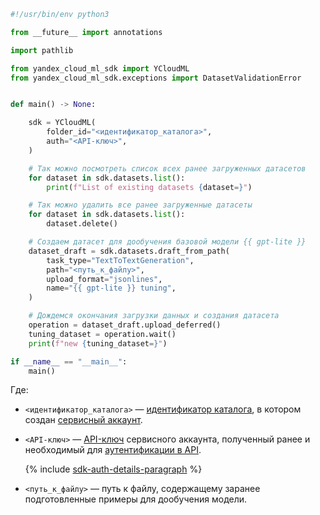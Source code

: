 ```python
#!/usr/bin/env python3

from __future__ import annotations

import pathlib

from yandex_cloud_ml_sdk import YCloudML
from yandex_cloud_ml_sdk.exceptions import DatasetValidationError


def main() -> None:

    sdk = YCloudML(
        folder_id="<идентификатор_каталога>",
        auth="<API-ключ>",
    )

    # Так можно посмотреть список всех ранее загруженных датасетов
    for dataset in sdk.datasets.list():
        print(f"List of existing datasets {dataset=}")

    # Так можно удалить все ранее загруженные датасеты
    for dataset in sdk.datasets.list():
        dataset.delete()

    # Создаем датасет для дообучения базовой модели {{ gpt-lite }}
    dataset_draft = sdk.datasets.draft_from_path(
        task_type="TextToTextGeneration",
        path="<путь_к_файлу>",
        upload_format="jsonlines",
        name="{{ gpt-lite }} tuning",
    )

    # Дождемся окончания загрузки данных и создания датасета
    operation = dataset_draft.upload_deferred()
    tuning_dataset = operation.wait()
    print(f"new {tuning_dataset=}")

if __name__ == "__main__":
    main()
```

Где:

* `<идентификатор_каталога>` — [идентификатор каталога](../../../resource-manager/operations/folder/get-id.md), в котором создан [сервисный аккаунт](../../../iam/concepts/users/service-accounts.md).
* `<API-ключ>` — [API-ключ](../../../iam/concepts/authorization/api-key.md) сервисного аккаунта, полученный ранее и необходимый для [аутентификации в API](../../../ai-studio/api-ref/authentication.md).

    {% include [sdk-auth-details-paragraph](../sdk-auth-details-paragraph.md) %}
* `<путь_к_файлу>` — путь к файлу, содержащему заранее подготовленные примеры для дообучения модели.
